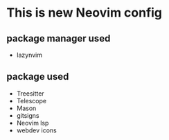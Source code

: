 # This is new Neovim config 
## package manager used
*   lazynvim

## package used
* Treesitter
* Telescope
* Mason
* gitsigns
* Neovim lsp
* webdev icons

